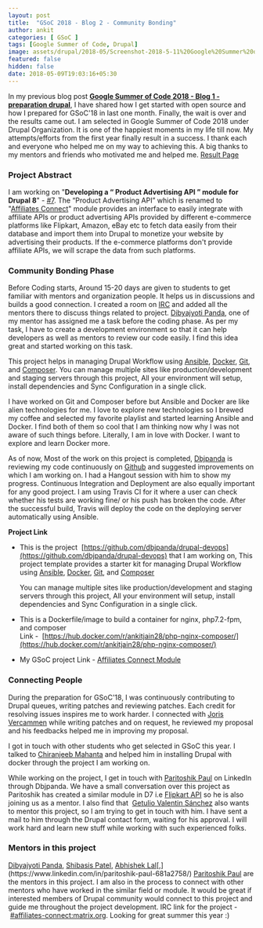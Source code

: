 ```yaml
---
layout: post
title:  "GSoC 2018 - Blog 2 - Community Bonding"
author: ankit
categories: [ GSoC ]
tags: [Google Summer of Code, Drupal]
image: assets/drupal/2018-05/Screenshot-2018-5-11%20Google%20Summer%20of%20Code%284%29.png
featured: false
hidden: false
date: 2018-05-09T19:03:16+05:30
---
```


In my previous blog post **[Google Summer of Code 2018 - Blog 1 - preparation drupal](http://ankitjain28.me/google-summer-code-2018-blog-1-preparation-drupal)**, I have shared how I get started with open source and how I prepared for GSoC'18 in last one month. Finally, the wait is over and the results came out. I am selected in Google Summer of Code 2018 under Drupal Organization. It is one of the happiest moments in my life till now. My attempts/efforts from the first year finally result in a success. I thank each and everyone who helped me on my way to achieving this. A big thanks to my mentors and friends who motivated me and helped me. [Result Page](https://summerofcode.withgoogle.com/projects/#5167774817583104)

### **Project Abstract**

I am working on "**Developing a “ Product Advertising API ” module for Drupal 8**" - [#7](https://groups.drupal.org/node/518074). The “Product Advertising API” which is renamed to "[Affiliates Connect](https://www.drupal.org/project/affiliates_connect)" module provides an interface to easily integrate with affiliate APIs or product advertising APIs provided by different e-commerce platforms like Flipkart, Amazon, eBay etc to fetch data easily from their database and import them into Drupal to monetize your website by advertising their products. If the e-commerce platforms don't provide affiliate APIs, we will scrape the data from such platforms.

### **Community** **Bonding Phase**

Before Coding starts, Around 15-20 days are given to students to get familiar with mentors and organization people. It helps us in discussions and builds a good connection. I created a room on [IRC](#affiliates-connect:matrix.org) and added all the mentors there to discuss things related to project. [Dibyajyoti Panda](https://www.drupal.org/u/dbjpanda), one of my mentor has assigned me a task before the coding phase. As per my task, I have to create a development environment so that it can help developers as well as mentors to review our code easily. I find this idea great and started working on this task.

This project helps in managing Drupal Workflow using [Ansible](https://www.ansible.com/), [Docker](https://docker.com/), [Git](https://git-scm.com/), and [Composer](https://getcomposer.org/). You can manage multiple sites like production/development and staging servers through this project, All your environment will setup, install dependencies and Sync Configuration in a single click.

I have worked on Git and Composer before but Ansible and Docker are like alien technologies for me. I love to explore new technologies so I brewed my coffee and selected my favorite playlist and started learning Ansible and Docker. I find both of them so cool that I am thinking now why I was not aware of such things before. Literally, I am in love with Docker. I want to explore and learn Docker more.

As of now, Most of the work on this project is completed, [Dbjpanda](https://www.drupal.org/u/dbjpanda) is reviewing my code continuously on [Github](https://github.com/dbjpanda/drupal-devops) and suggested improvements on which I am working on. I had a Hangout session with him to show my progress. Continuous Integration and Deployment are also equally important for any good project. I am using Travis CI for it where a user can check whether his tests are working fine/ or his push has broken the code. After the successful build, Travis will deploy the code on the deploying server automatically using Ansible.

**Project Link**

*   This is the project  [https://github.com/dbjpanda/drupal-devops](https://github.com/dbjpanda/drupal-devops) that I am working on, This project template provides a starter kit for managing Drupal Workflow using [Ansible](https://www.ansible.com/), [Docker](https://docker.com/), [Git](https://git-scm.com/), and [Composer](https://getcomposer.org/)

    You can manage multiple sites like production/development and staging servers through this project, All your environment will setup, install dependencies and Sync Configuration in a single click.

*   This is a Dockerfile/image to build a container for nginx, php7.2-fpm, and composer  
    Link -  [https://hub.docker.com/r/ankitjain28/php-nginx-composer/](https://hub.docker.com/r/ankitjain28/php-nginx-composer/)

*   My GSoC project Link - [Affiliates Connect Module](https://www.drupal.org/project/affiliates_connect)

### **Connecting People**

During the preparation for GSoC'18, I was continuously contributing to Drupal queues, writing patches and reviewing patches. Each credit for resolving issues inspires me to work harder. I connected with [Joris Vercammen](https://www.drupal.org/u/borisson_) while writing patches and on request, he reviewed my proposal and his feedbacks helped me in improving my proposal.

I got in touch with other students who get selected in GSoC this year. I talked to [Chiranjeeb Mahanta](https://www.drupal.org/u/chiranjeeb2410) and helped him in installing Drupal with docker through the project I am working on.

While working on the project, I get in touch with [Paritoshik Paul](https://www.linkedin.com/in/paritoshik-paul-681a2758/) on LinkedIn through Dbjpanda. We have a small conversation over this project as Paritoshik has created a similar module in D7 i.e [Flipkart API](https://www.drupal.org/sandbox/paritoshikpaul/2709737) so he is also joining us as a mentor. I also find that  [Getulio Valentin Sánchez](https://www.drupal.org/u/gvso) also wants to mentor this project, so I am trying to get in touch with him. I have sent a mail to him through the Drupal contact form, waiting for his approval. I will work hard and learn new stuff while working with such experienced folks.

### **Mentors in this project**

[Dibyajyoti Panda](https://www.drupal.org/u/dbjpanda)[,](https://www.drupal.org/u/shibasisp) [Shibasis Patel](https://www.drupal.org/u/shibasisp)[,](https://www.drupal.org/u/lal_) [Abhishek Lal](https://www.drupal.org/u/lal_)[,](https://www.linkedin.com/in/paritoshik-paul-681a2758/) [Paritoshik Paul](https://www.linkedin.com/in/paritoshik-paul-681a2758/) are the mentors in this project. I am also in the process to connect with other mentors who have worked in the similar field or module. It would be great if interested members of Drupal community would connect to this project and guide me throughout the project development. IRC link for the project - <span><span dir="auto"><span>[#affiliates-connect:matrix.org](#affiliates-connect:matrix.org)</span></span></span>. Looking for great summer this year :)
